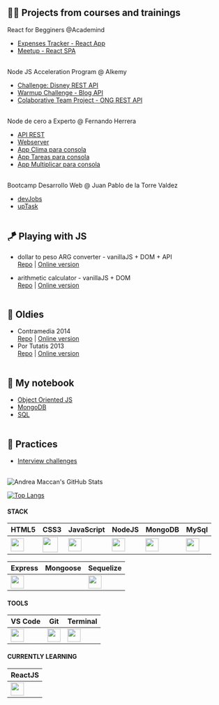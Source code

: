 ## 👩‍💻 Projects from courses and trainings

React for Begginers @Academind<br/>
- [Expenses Tracker - React App](https://github.com/acmaccan/react-expense-app)
- [Meetup - React SPA](https://github.com/acmaccan/academind-meetup-react)
  <br/><br/>

Node JS Acceleration Program @ Alkemy
- [Challenge: Disney REST API](https://github.com/acmaccan/alkemy-node-challenge)
- [Warmup Challenge - Blog API](https://github.com/acmaccan/alkemy-warmup-challenge)
- [Colaborative Team Project - ONG REST API](https://github.com/acmaccan/OT107-Server)
  <br/><br/>

Node de cero a Experto @ Fernando Herrera
- [API REST](https://github.com/acmaccan/restserver-node-express-dotenv)
- [Webserver](https://github.com/acmaccan/webserver-node-express-hbs-dotenv)
- [App Clima para consola](https://github.com/acmaccan/app-clima)
- [App Tareas para consola](https://github.com/acmaccan/app-tareas)
- [App Multiplicar para consola](https://github.com/acmaccan/app-multiplicar)
  <br/><br/>

Bootcamp Desarrollo Web @ Juan Pablo de la Torre Valdez
- [devJobs](https://github.com/acmaccan/devJobs)
- [upTask](https://github.com/acmaccan/upTask)
  <br/><br/>

## 🪁 Playing with JS

- dollar to peso ARG converter - vanillaJS + DOM + API<br/>
  [Repo](https://github.com/acmaccan/exchange-dolar-pesoarg) | 
  [Online version](https://acmaccan.github.io/exchange-dolar-pesoarg/)

- arithmetic calculator - vanillaJS + DOM<br/>
  [Repo](https://github.com/acmaccan/my-calculator) | 
  [Online version](https://acmaccan.github.io/my-calculator/)
  <br/><br/>

## 💾 Oldies
- Contramedia 2014<br/>
[Repo](https://github.com/acmaccan/contramedia-2014) | [Online version](https://acmaccan.github.io/contramedia-2014/)<br/>
- Por Tutatis 2013<br/>
[Repo](https://github.com/acmaccan/por-tutatis-2013) | [Online version](https://acmaccan.github.io/por-tutatis-2013/)<br/><br/>

## 📓 My notebook
- [Object Oriented JS](https://github.com/acmaccan/object-oriented-js)
- [MongoDB](https://github.com/acmaccan/mongoDB-University-M001-mongoDB-basics)
- [SQL](https://github.com/acmaccan/alkemy-SQL-I)
  <br/><br/>

## 🧪 Practices
- [Interview challenges](https://github.com/acmaccan/interview-challenges)
  <br/><br/>

![Andrea Maccan's GitHub Stats](https://github-readme-stats.vercel.app/api?username=acmaccan&show_icons=true&theme=nightowl)


[![Top Langs](https://github-readme-stats.vercel.app/api/top-langs/?username=acmaccan&theme=nightowl&layout=compact&hide=html,css,handlebars,pug,scss)](https://github.com/acmaccan/github-readme-stats)


#### **STACK**

| HTML5  | CSS3 | JavaScript | NodeJS | MongoDB | MySql |
| --- | --- | --- | --- | --- | --- |
| <img height="30px" src="https://cdn.svgporn.com/logos/html-5.svg">  | <img height="35px" src="https://cdn.svgporn.com/logos/css-3.svg"> | <img height="30px" src="https://cdn.svgporn.com/logos/javascript.svg"> | <img height="30px" src="https://cdn.svgporn.com/logos/nodejs-icon.svg"> | <img height="30px" src="https://cdn.svgporn.com/logos/mongodb.svg"> | <img height="30px" src="https://cdn.svgporn.com/logos/mysql.svg"> |

| Express | Mongoose | Sequelize | 
| --- | --- | --- |
| <img height="30px" src="https://cdn.svgporn.com/logos/express.svg"> | | <img height="30px" src="https://cdn.svgporn.com/logos/sequelize.svg"> |

#### **TOOLS**

| VS Code | Git | Terminal | 
| --- | --- | --- |
| <img height="30px" src="https://cdn.svgporn.com/logos/visual-studio-code.svg"> | <img height="30px" src="https://cdn.svgporn.com/logos/git-icon.svg"> | <img height="30px" src="https://cdn.svgporn.com/logos/terminal.svg"> | 

#### **CURRENTLY LEARNING**

| ReactJS |
| --- |
| <img height="30px" src="https://cdn.svgporn.com/logos/react.svg"> |
